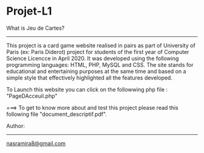 # Projet-L1

What is Jeu de Cartes?
******************

This project is a card game website realised in pairs as part of University of Paris (ex: Paris Diderot) project for students of the first year of Computer
Science Licencce in April 2020.
It was developed using the following programming languages: HTML, PHP, MySQL and CSS. The site stands for educational and entertaining 
purposes at the same time and based on a simple style that effectively highlighted all the features developed.

To Launch this website you can click on the followwing  php file : "PageDAcceuil.php"

===> To get to know more about and test this project please read this following  file "document_descriptif.pdf".



Author:
*******
<nasramira8@gmail.com>
